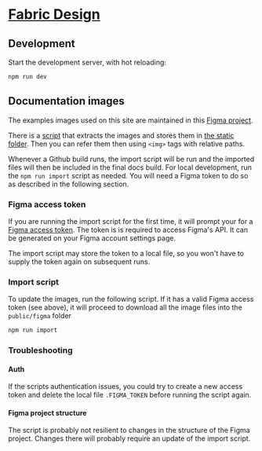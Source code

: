 # [Fabric Design](https://opensource.finn.no/fabric-design)

## Development

Start the development server, with hot reloading:

```sh
npm run dev
```

## Documentation images

The examples images used on this site are maintained in this
[Figma project](https://www.figma.com/file/xsiFr7BReeN66qqrdqnV5C/FINN-Fabric-Design-System?node-id=27%3A67).

There is a [script](./scripts/figma-import.cjs) that extracts the images and stores them in
[the static folder](./public/figma/). Then you can refer them then using `<img>` tags with relative paths.

Whenever a Github build runs, the import script will be run and the imported files will then be included in the final
docs build. For local development, run the `npm run import` script as needed. You will need a Figma token to do so as
described in the following section.

### Figma access token

If you are running the import script for the first time, it will prompt your for a
[Figma access token](https://www.figma.com/developers/api#access-tokens). The token is is required to access Figma's
API. It can be generated on your Figma account settings page.

The import script may store the token to a local file, so you won't have to supply the token again on subsequent runs.

### Import script

To update the images, run the following script. If it has a valid Figma access token (see above), it will proceed to
download all the image files into the `public/figma` folder

```sh
npm run import
```

### Troubleshooting

#### Auth

If the scripts authentication issues, you could try to create a new access token and delete the local file
`.FIGMA_TOKEN` before running the script again.

#### Figma project structure

The script is probably not resilient to changes in the structure of the Figma project. Changes there will probably
require an update of the import script.
